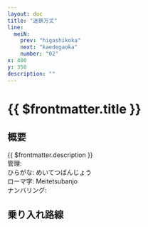 ```yaml
---
layout: doc
title: "迷鉄万丈"
line:
  meiN:
    prev: "higashikoka"
    next: "kaedegaoka"
    number: "02"
x: 400
y: 350
description: ""
---
```


# {{ $frontmatter.title }}
<!-- ![駅の写真の説明](駅の写真のURL) -->

## 概要
{{ $frontmatter.description }}  
管理:   
ひらがな: めいてつばんじょう  
ローマ字: Meitetsubanjo  
ナンバリング: <Numberling />

## 乗り入れ路線
<LineInfo />
